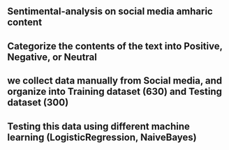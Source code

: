 ## Sentimental-analysis  on social media  amharic content
## Categorize the contents of the text into Positive, Negative, or Neutral
## we collect data manually from Social media, and organize into Training dataset (630) and Testing dataset (300)
## Testing this data using different machine learning (LogisticRegression, NaiveBayes)
